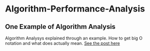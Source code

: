 # Algorithm-Performance-Analysis
## One Example of Algorithm Analysis
Algorithm Analysys explained through an example. How to get big O notation and what does actually mean.
[See the post here](https://hectorvurchio.github.io/Algorithm-Performance-Analysis/)
